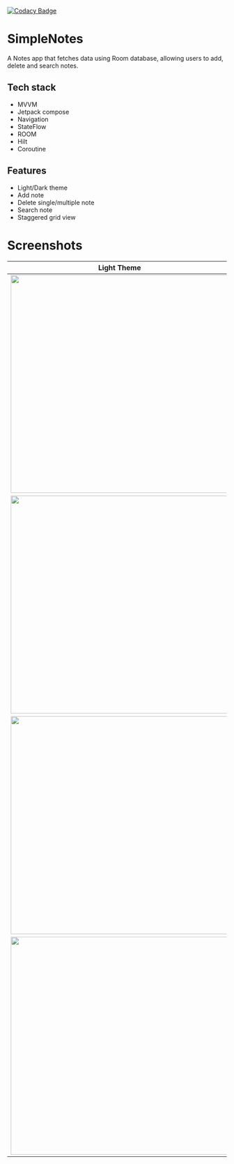 [![Codacy Badge](https://app.codacy.com/project/badge/Grade/4c2e8620e5324840a3079b5bbac9251f)](https://www.codacy.com/gh/K-Terelak/SimpleNotesCompose/dashboard?utm_source=github.com&amp;utm_medium=referral&amp;utm_content=K-Terelak/SimpleNotesCompose&amp;utm_campaign=Badge_Grade)
# SimpleNotes
A Notes app that fetches data using Room database, allowing users to add, delete and search notes.

## Tech stack
* MVVM
* Jetpack compose
* Navigation
* StateFlow
* ROOM
* Hilt
* Coroutine

## Features
* Light/Dark theme
* Add note
* Delete single/multiple note
* Search note
* Staggered grid view

# Screenshots
| Light Theme | Dark Theme |
| ----------- | ---------- |
| <img src="https://user-images.githubusercontent.com/78376240/128687327-cd759500-6d1b-49d0-88ab-6ad108fee860.png" height="500"> | <img src="https://user-images.githubusercontent.com/78376240/128687336-af11c236-0e7c-4b7b-a7a1-dcdd994384c3.png" height="500"> |
| <img src="https://user-images.githubusercontent.com/78376240/128687344-bd319b78-a3f5-4cb7-9e61-b8856a9c4acd.png" height="500"> | <img src="https://user-images.githubusercontent.com/78376240/128687353-a5c9ac51-c2db-404e-9046-fa2288d26985.png" height="500"> |
| <img src="https://user-images.githubusercontent.com/78376240/128687365-8be47892-4a2e-4de8-b628-2679c6efab53.png" height="500"> | <img src="https://user-images.githubusercontent.com/78376240/128687377-63468480-736f-406a-b76a-8c2767ad05ba.png" height="500"> |
| <img src="https://user-images.githubusercontent.com/78376240/128687388-c3780f6d-12a3-4a34-b3c0-7ebb4701bb69.png" height="500"> | <img src="https://user-images.githubusercontent.com/78376240/128687401-c8580ff5-bb8c-4b63-a6e9-e90bc76d46c9.png" height="500"> |
